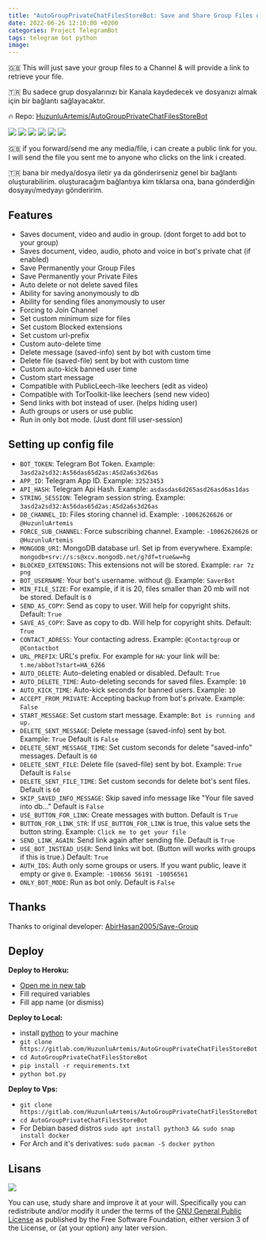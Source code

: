 ```yaml
---
title: "AutoGroupPrivateChatFilesStoreBot: Save and Share Group Files on Telegram"
date: 2022-06-26 12:10:00 +0200
categories: Project TelegramBot
tags: telegram bot python
image: 
---
```


🇬🇧 This will just save your group files to a Channel & will provide a link to retrieve your file.

🇹🇷 Bu sadece grup dosyalarınızı bir Kanala kaydedecek ve dosyanızı almak için bir bağlantı sağlayacaktır.

🔥 Repo: [HuzunluArtemis/AutoGroupPrivateChatFilesStoreBot](https://gitlab.com/HuzunluArtemis/AutoGroupPrivateChatFilesStoreBot)

[![](https://img.shields.io/gitlab/license/HuzunluArtemis/AutoGroupPrivateChatFilesStoreBot?style=flat)](#)
[![](https://visitor-badge.laobi.icu/badge?page_id=huzunluartemis.AutoGroupPrivateChatFilesStoreBot)](#)
[![](https://img.shields.io/twitter/follow/huzunluartemis?&label=twitter&color=blue&style=flat&logo=twitter)](https://twitter.com/HuzunluArtemis)
[![](https://img.shields.io/badge/telegram-up-blue?style=for-the-badge&logo=telegram&logoColor=blue&style=flat)](https://t.me/HuzunluArtemis)
[![](https://img.shields.io/endpoint?style=flat&url=https%3A%2F%2Frunkit.io%2Fdamiankrawczyk%2Ftelegram-badge%2Fbranches%2Fmaster%3Furl%3Dhttps%3A%2F%2Ft.me/HuzunluArtemis)](https://t.me/HuzunluArtemis)
[![](https://img.shields.io/badge/artemis.pages-.dev-blue?style=flat&logo=devdotto&style=flat)](https://artemis.pages.dev/)

🇬🇧 if you forward/send me any media/file, i can create a public link for you.
I will send the file you sent me to anyone who clicks on the link i created.

🇹🇷 bana bir medya/dosya iletir ya da gönderirseniz genel bir bağlantı oluşturabilirim.
oluşturacağım bağlantıya kim tıklarsa ona, bana gönderdiğin dosyayı/medyayı gönderirim.

## Features

- Saves document, video and audio in group. (dont forget to add bot to your group)
- Saves document, video, audio, photo and voice in bot's private chat (if enabled)
- Save Permanently your Group Files
- Save Permanently your Private Files
- Auto delete or not delete saved files
- Ability for saving anonymously to db
- Ability for sending files anonymously to user
- Forcing to Join Channel
- Set custom minimum size for files
- Set custom Blocked extensions
- Set custom url-prefix
- Custom auto-delete time
- Delete message (saved-info) sent by bot with custom time
- Delete file (saved-file) sent by bot with custom time
- Custom auto-kick banned user time
- Custom start message
- Compatible with PublicLeech-like leechers (edit as video)
- Compatible with TorToolkit-like leechers (send new video)
- Send links with bot instead of user. (helps hiding user)
- Auth groups or users or use public
- Run in only bot mode. (Just dont fill user-session)

## Setting up config file

- `BOT_TOKEN`: Telegram Bot Token. Example: `3asd2a2sd32:As56das65d2as:ASd2a6s3d26as`
- `APP_ID`: Telegram App ID. Example: `32523453`
- `API_HASH`: Telegram Api Hash. Example: `asdasdas6d265asd26asd6as1das`
- `STRING_SESSION`: Telegram session string. Example: `3asd2a2sd32:As56das65d2as:ASd2a6s3d26as`
- `DB_CHANNEL_ID`: Files storing channel id. Example: `-10062626626` or `@HuzunluArtemis`
- `FORCE_SUB_CHANNEL`: Force subscribing channel. Example: `-10062626626` or `@HuzunluArtemis`
- `MONGODB_URI`: MongoDB database url. Set ip from everywhere. Example: `mongodb+srv://s:s@xcv.mongodb.net/g?df=true&w=hg`
- `BLOCKED_EXTENSIONS`: This extensions not will be stored. Example: `rar 7z png`
- `BOT_USERNAME`: Your bot's username. without @. Example: `SaverBot`
- `MIN_FILE_SIZE`: For example, if it is 20, files smaller than 20 mb will not be stored. Default is `0`
- `SEND_AS_COPY`: Send as copy to user. Will help for copyright shits. Default: `True`
- `SAVE_AS_COPY`: Save as copy to db. Will help for copyright shits. Default: `True`
- `CONTACT_ADRESS`: Your contacting adress. Example: `@Contactgroup` or `@Contactbot`
- `URL_PREFIX`: URL's prefix. For example for `HA`: your link will be: `t.me/abbot?start=HA_6266`
- `AUTO_DELETE`: Auto-deleting enabled or disabled. Default: `True`
- `AUTO_DELETE_TIME`: Auto-deleting seconds for saved files. Example: `10`
- `AUTO_KICK_TIME`: Auto-kick seconds for banned users. Example: `10`
- `ACCEPT_FROM_PRIVATE`: Accepting backup from bot's private. Example: `False`
- `START_MESSAGE`: Set custom start message. Example: `Bot is running and up.`
- `DELETE_SENT_MESSAGE`: Delete message (saved-info) sent by bot. Example: `True` Default is `False`
- `DELETE_SENT_MESSAGE_TIME`: Set custom seconds for delete "saved-info" messages. Default is `60`
- `DELETE_SENT_FILE`: Delete file (saved-file) sent by bot. Example: `True` Default is `False`
- `DELETE_SENT_FILE_TIME`: Set custom seconds for delete bot's sent files. Default is `60`
- `SKIP_SAVED_INFO_MESSAGE`: Skip saved info message like "Your file saved into db..." Default is `False`
- `USE_BUTTON_FOR_LINK`: Create messages with button. Default is `True`
- `BUTTON_FOR_LINK_STR`: If `USE_BUTTON_FOR_LINK` is true, this value sets the button string. Example: `Click me to get your file`
- `SEND_LINK_AGAIN`: Send link again after sending file. Default is `True`
- `USE_BOT_INSTEAD_USER`: Send links wit bot. (Button will works with groups if this is true.) Default: `True`
- `AUTH_IDS`: Auth only some groups or users. If you want public, leave it empty or give `0`. Example: `-100656 56191 -10056561`
- `ONLY_BOT_MODE`: Run as bot only. Default is `False`

## Thanks

Thanks to original developer: <a href="https://github.com/AbirHasan2005/Save-Group">AbirHasan2005/Save-Group</a> 

## Deploy

<b>Deploy to Heroku:</b>

- [Open me in new tab](https://heroku.com/deploy?template=https://gitlab.com/HuzunluArtemis/AutoGroupPrivateChatFilesStoreBot)
- Fill required variables
- Fill app name (or dismiss)

<b>Deploy to Local:</b>

- install [python](https://www.python.org/downloads/) to your machine
- `git clone https://gitlab.com/HuzunluArtemis/AutoGroupPrivateChatFilesStoreBot`
- `cd AutoGroupPrivateChatFilesStoreBot`
- `pip install -r requirements.txt`
- `python bot.py`

<b>Deploy to Vps:</b>

- `git clone https://gitlab.com/HuzunluArtemis/AutoGroupPrivateChatFilesStoreBot`
- `cd AutoGroupPrivateChatFilesStoreBot`
- For Debian based distros `sudo apt install python3 && sudo snap install docker`
- For Arch and it's derivatives: `sudo pacman -S docker python`

## Lisans

![](https://www.gnu.org/graphics/gplv3-127x51.png)

You can use, study share and improve it at your will. Specifically you can redistribute and/or modify it under the terms of the [GNU General Public License](https://www.gnu.org/licenses/gpl-3.0.html) as published by the Free Software Foundation, either version 3 of the License, or (at your option) any later version.